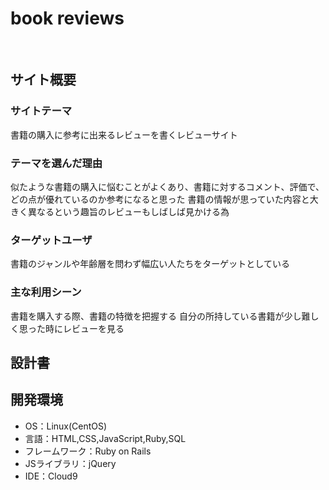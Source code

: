 # book reviews
​
## サイト概要
### サイトテーマ
書籍の購入に参考に出来るレビューを書くレビューサイト
​
### テーマを選んだ理由
似たような書籍の購入に悩むことがよくあり、書籍に対するコメント、評価で、どの点が優れているのか参考になると思った
書籍の情報が思っていた内容と大きく異なるという趣旨のレビューもしばしば見かける為

### ターゲットユーザ
書籍のジャンルや年齢層を問わず幅広い人たちをターゲットとしている
​
### 主な利用シーン
書籍を購入する際、書籍の特徴を把握する
自分の所持している書籍が少し難しく思った時にレビューを見る
​
## 設計書

## 開発環境
- OS：Linux(CentOS)
- 言語：HTML,CSS,JavaScript,Ruby,SQL
- フレームワーク：Ruby on Rails
- JSライブラリ：jQuery
- IDE：Cloud9
​
